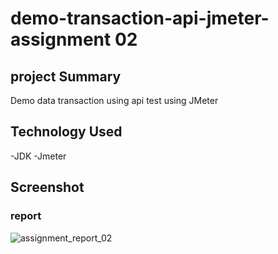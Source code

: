 # demo-transaction-api-jmeter-assignment 02

## project Summary 

Demo data transaction using api test using JMeter

## Technology Used

-JDK
-Jmeter

## Screenshot
### report
![assignment_report_02](https://github.com/AlinoorSarker/demo-transaction-api-jmeter/assets/14216517/ff4de596-cccb-4c0d-bce1-daa242dcdeea)
